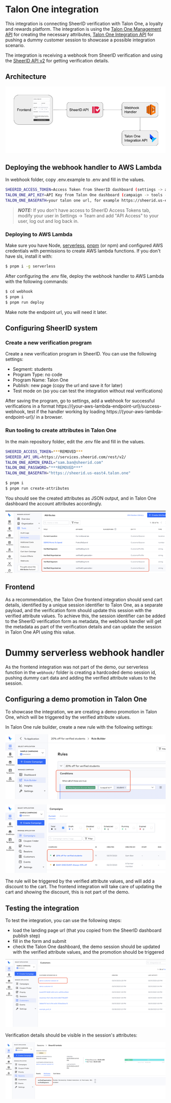 # Talon One integration

This integration is connecting SheerID verification with Talon One, a loyalty and rewards platform. The integration is using the [Talon One Management API](https://developers.talon.one/Management-API/) for creating the necessary attributes, [Talon One Integration API](https://developers.talon.one/Integration-API/) for pushing a dummy customer session to showcase a possible integration scenario.

The integration is receiving a webhook from SheerID verification and using the [SheerID API v2](https://developer.sheerid.com/) for getting verification details.

## Architecture

![Architecture](docs/0-architecture.png)

## Deploying the webhook handler to AWS Lambda

In webhook folder, copy .env.example to .env and fill in the values.

```sh
SHEERID_ACCESS_TOKEN=Access Token from SheerID dashboard (settings -> access tokens)
TALON_ONE_API_KEY=API Key from Talon One dashboard (campaign -> tools -> developer settings)
TALON_ONE_BASEPATH=your talon one url, for example https://sheerid.us-east4.talon.one
```

> **_NOTE:_** If you don't have access to SheerID Access Tokens tab, modify your user in Settings -> Team and add "API Access" to your user, log out and log back in.

### Deploying to AWS Lambda

Make sure you have Node, [serverless](https://www.npmjs.com/package/serverless), [pnpm](https://pnpm.io/) (or npm) and configured AWS credentials with permissions to create AWS lambda functions.
If you don't have sls, install it with:

```sh
$ pnpm i -g serverless
```

After configuring the .env file, deploy the webhook handler to AWS Lambda with the following commands:

```sh
$ cd webhook
$ pnpm i
$ pnpm run deploy
```

Make note the endpoint url, you will need it later.

## Configuring SheerID system

### Create a new verification program

Create a new verification program in SheerID. You can use the following settings:
- Segment: students
- Program Type: no code
- Program Name: Talon One
- Publish: new page (copy the url and save it for later)
- Test mode on (so you can test the integration without real verifications)

After saving the program, go to settings, add a webhook for successful verifications in a format https://{your-aws-lambda-endpoint-url}/success-webhook, test if the handler working by loading https://{your-aws-lambda-endpoint-url}/ in a browser.

### Run tooling to create attributes in Talon One

In the main repository folder, edit the .env file and fill in the values.

```sh
SHEERID_ACCESS_TOKEN=***REMOVED***
SHEERID_API_URL=https://services.sheerid.com/rest/v2/
TALON_ONE_ADMIN_EMAIL="sam.ban@sheerid.com"
TALON_ONE_PASSWORD="***REMOVED***"
TALON_ONE_BASEPATH="https://sheerid.us-east4.talon.one"
```

```sh
$ pnpm i
$ pnpm run create-attributes
```

You should see the created attributes as JSON output, and in Talon One dashboard the account attributes accordingly.

![Account Attributes](docs/1-created-attributes.png)

## Frontend

As a recommendation, the Talon One frontend integration should send cart details, identified by a unique session identifier to Talon One, as a separate payload, and the verification form should update this session with the verified attribute values. To achieve this, the session identifier can be added to the SheerID verification form as metadata, the webhook handler will get the metadata as part of the verification details and can update the session in Talon One API using this value.

# Dummy serverless webhook handler

As the frontend integration was not part of the demo, our serverless function in the `webhook/` folder is creating a hardcoded demo session id, pushing dummy cart data and adding the verified attribute values to the session.

## Configuring a demo promotion in Talon One

To showcase the integration, we are creating a demo promotion in Talon One, which will be triggered by the verified attribute values.

In Talon One rule builder, create a new rule with the following settings:

![Rule Builder](docs/2-rule-builder.png)

![The created campaign](docs/3-created-campaign.png)

The rule will be triggered by the verified attribute values, and will add a discount to the cart. The frontend integration will take care of updating the cart and showing the discount, this is not part of the demo.

## Testing the integration

To test the integration, you can use the following steps:
- load the landing page url (that you copied from the SheerID dashboard publish step)
- fill in the form and submit
- check the Talon One dashboard, the demo session should be updated with the verified attribute values, and the promotion should be triggered

![Pushed customer session](docs/4-pushed-customer-session.png)

Verification details should be visible in the session's attributes:

![Verification details](docs/5-verification-details.png)


